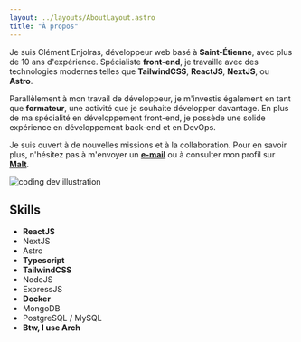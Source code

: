 ```yaml
---
layout: ../layouts/AboutLayout.astro
title: "À propos"
---
```


Je suis Clément Enjolras, développeur web basé à **Saint-Étienne**, avec plus de 10 ans d'expérience. Spécialiste **front-end**, je travaille avec des technologies modernes telles que **TailwindCSS**, **ReactJS**, **NextJS**, ou **Astro**.

Parallèlement à mon travail de développeur, je m'investis également en tant que **formateur**, une activité que je souhaite développer davantage. En plus de ma spécialité en développement front-end, je possède une solide expérience en développement back-end et en DevOps.

Je suis ouvert à de nouvelles missions et à la collaboration. Pour en savoir plus, n'hésitez pas à m'envoyer un **[e-mail](mailto:hello@clementenjolras.fr)** ou à consulter mon profil sur **[Malt](https://www.malt.fr/profile/clemente)**.

<div>
  <img src="/assets/dev.svg" class="max-w-[17rem] sm:w-1/2 mx-auto" alt="coding dev illustration">
</div>

## Skills

- **ReactJS**
- NextJS
- Astro
- **Typescript**
- **TailwindCSS**
- NodeJS
- ExpressJS
- **Docker**
- MongoDB
- PostgreSQL / MySQL
- **Btw, I use Arch**
